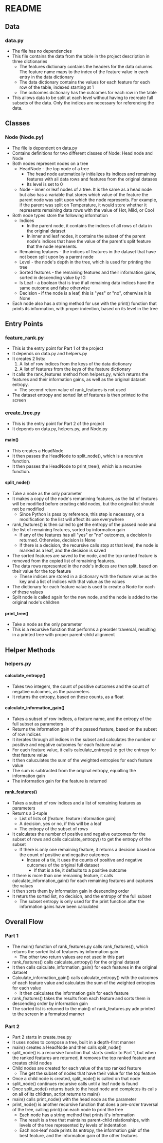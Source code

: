 # README

## Data

### data.py

- The file has no dependencies
- This file contains the data from the table in the project description in three dictionaries
  - The features dictionary contains the headers for the data columns. The feature name maps to the index of the feature value in each entry in the data dictionary
  - The data dictionary contains the values for each feature for each row of the table, indexed starting at 1
  - The outcomes dictionary has the outcomes for each row in the table
- This allows data to be split at each level without having to recreate full subsets of the data. Only the indices are necessary for referencing the data.

## Classes

### Node (Node.py)

- The file is dependent on data.py
- Contains definitions for two different classes of Node: Head node and Node
- Both nodes represent nodes on a tree
  - HeadNode - the top node of a tree
    - The head node automatically initializes its indices and remaining features with all data rows and features from the original datases
    - Its level is set to 0
  - Node - inner or leaf nodes of a tree. It is the same as a head node but also has a variable that stores which value of the feature the parent node was split upon which the node represents. For example, if the parent was split on Temperature, it would store whether it represents remaining data rows with the value of Hot, Mild, or Cool
- Both node types store the following information
  - Indices
    - In the parent node, it contains the indices of all rows of data in the original dataset
    - In inner and leaf nodes, it contains the subset of the parent node's indices that have the value of the parent's split feature that the node represents.
  - Remaining features - the indices of features in the dataset that have not been split upon by a parent node
  - Level - the node's depth in the tree, which is used for printing the tree
  - Sorted features - the remaining features and their information gains, sorted in descending value by IG
  - Is Leaf - a boolean that is true if all remaining data indices have the same outcome and false otherwise
  - Decision - if the node is a leaf, this is "yes" or "no", otherwise it is None
- Each node also has a string method for use with the print() function that prints its information, with proper indention, based on its level in the tree

## Entry Points

### feature_rank.py

- This is the entry point for Part 1 of the project
- It depends on data.py and helpers.py
- It creates 2 lists:
  1. A list of row indices from the keys of the data dictionary
  2. A list of features from the keys of the feature dictionary
- It calls the rank_features method from helpers.py, which returns the features and their information gains, as well as the original dataset entropy.
  - The second return value of rank_features is not used
- The dataset entropy and sorted list of features is then printed to the screen

### create_tree.py

- This is the entry point for Part 2 of the project
- It depends on data.py, helpers.py, and Node.py

#### main()

- This creates a HeadNode
- It then passes the HeadNode to split_node(), which is a recursive function.
- It then passes the HeadNode to print_tree(), which is a recursive function.

#### split_node()

- Take a node as the only parameter
- It makes a copy of the node's remanining features, as the list of features will be modified before creating child nodes, but the original list should not be modified
  - Since Python is pass by reference, this step is necessary, or a modification to the list will affect its use everywhere
- rank_features() is then called to get the entropy of the passed node and the list of remaining features, sorted by information gain
  - If any of the features has all "yes" or "no" outcomes, a decision is returned. Otherwise, decision is None
  - If there is a decision, the recursive calls stop at that level, the node is marked as a leaf, and the decision is saved
- The sorted features are saved to the node, and the top ranked feature is removed from the copied list of remaining features.
- The data rows represented in the node's indices are then split, based on their value for the top feature
  - These indices are stored in a dictionary with the feature value as the key and a list of indices with that value as the values
- The dictionary for each feature value is used to create a Node for each of these values
- Split node is called again for the new node, and the node is added to the original node's children

#### print_tree()

- Take a node as the only parameter
- This is a recursive function that performs a preorder traversal, resulting in a printed tree with proper parent-child alignment

## Helper Methods

### helpers.py

#### calculate_entropy()

- Takes two integers, the count of positive outcomes and the count of negative outcomes, as the parameters
- It returns the entropy, based on these counts, as a float

#### calculate_information_gain()

- Takes a subset of row indices, a feature name, and the entropy of the full subset as parameters
- Returns the information gain of the passed feature, based on the subset of row indices
- It iterates through all indices in the subset and calculates the number or positive and negative outcomes for each feature value
- For each feature value, it calls calculate_entropy() to get the entropy for that feature value
- It then caluculates the sum of the weighted entropies for each feature value
- The sum is subtracted from the original entropy, equalling the information gain
- The information gain for the feature is returned

#### rank_features()

- Takes a subset of row indices and a list of remaining features as parameters
- Returns a 3-tuple
  - List of lists of [feature, feature information gain]
  - A decision, yes or no, if this will be a leaf
  - The entropy of the subset of rows
- It calculates the number of positive and negative outcomes for the subset of rows and calls calculate_entropy() to get the entropy of the subset
  - If there is only one remaining feature, it returns a decision based on the count of positive and negative outcomes
    - Incase of a tie, it uses the counts of positive and negative outcomes of the original full dataset
      - If that is a tie, it defaults to a positive outcome
- If there is more than one remaining feature, it calls calculate_information_gain() for each remaining features and captures the values
- It then sorts them by information gain in descending order
- It returs the sorted list, no decision, and the entropy of the full subset
  - The subset entropy is only used for the print function after the information gains have been calculated

## Overall Flow

### Part 1

- The main() function of rank_features.py calls rank_features(), which returns the sorted list of features by information gain
  - The other two return values are not used in this part
- rank_features() calls calculate_entropy() for the original dataset
- It then calls calculate_information_gain() for each features in the original dataset
- Calculate_information_gain() calls calculate_entropy() with the outcomes of each feature value and calculates the sum of the weighted entropies for each value
  - It then calculates the information gain for each feature
- rank_features() takes the results from each feature and sorts them in descending order by information gain
- The sorted list is returned to the main() of rank_features.py adn printed to the screen in a formatted manner

### Part 2

- Part 2 starts in create_tree.py
- It uses nodes to compose a tree, built in a depth-first manner
- main() creates a HeadNode and then calls split_node()
- split_node() is a recursive function that starts similar to Part 1, but when the ranked features are returned, it removes the top ranked feature and creates child nodes
- Child nodes are created for each value of the top ranked feature
  - The get the subset of nodes that have their value for the top feature
- Once a child node is created, split_node() is called on that node
- split_node() continues recursive calls until a leaf node is found
- Once split_node() returns back to the head node and completes its calls on all of its children, script returns to main()
- main() calls print_node() with the head node as the parameter
- print_node() is another recursive function that does a pre-order traversal of the tree, calling print() on each node to print the tree
  - Each node has a string method that prints it's information
  - The result is a tree that maintains parent-child relationships, with levels of the tree represented by levels of indentation
  - Each non-leaf node prints its entropy, the information gain of the best feature, and the information gain of the other features
